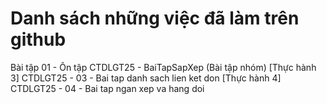 # Danh sách những việc đã làm trên github
Bài tập 01 - Ôn tập
CTDLGT25 - BaiTapSapXep (Bài tập nhóm)
[Thực hành 3] CTDLGT25 - 03 - Bai tap danh sach lien ket don
[Thực hành 4] CTDLGT25 - 04 - Bai tap ngan xep va hang doi

